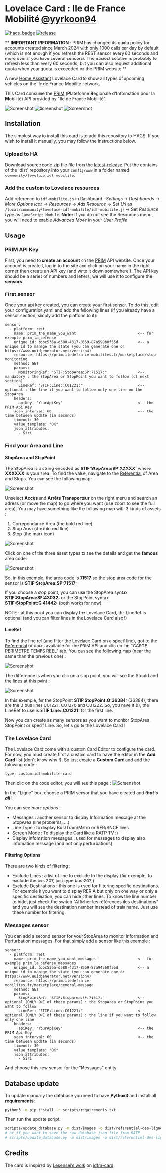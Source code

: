 # Lovelace Card : Ile de France Mobilité [@yyrkoon94](https://www.github.com/yyrkoon94)

[![hacs_badge](https://img.shields.io/badge/HACS-Custom-41BDF5.svg)](https://github.com/hacs/integration)
[![release][release-badge]][release-url]

** **IMPORTANT INFORMATION** : PRIM has changed its quota policy for accounts created since March 2024 with only 1000 calls per day by default (which is not enough if you refresh the REST sensor every 60 seconds and more over if you have several sensors). The easiest solution is probably to refresh less than every 60 seconds, but you can also request additional quota when your quota is exceeded on the PRIM website ** 

A new [Home Assistant][home-assistant] Lovelace Card to show all types of upcoming vehicles on the Ile de France Mobilite network.

This Card consume the [PRIM][prim-url] (**P**lateforme **R**égionale d'**I**nformation pour la **M**obilité) API provided by "Ile de France Mobilité".

![Screenshot](https://raw.githubusercontent.com/yyrkoon94/lovelace-idf-mobilite/master/screenshot3.png)
![Screenshot](https://raw.githubusercontent.com/yyrkoon94/lovelace-idf-mobilite/master/screenshot1.png)
![Screenshot](https://raw.githubusercontent.com/yyrkoon94/lovelace-idf-mobilite/master/screenshot2.png)

## Installation

The simplest way to install this card is to add this repository to HACS. If you wish to install it manually, you may follow the instructions below.

### Upload to HA

Download source code zip file file from the [latest-release][release-url].
Put the contains of the 'dist' repository into your `config/www` in a folder named `community/lovelace-idf-mobilite`.

### Add the custom to Lovelace resources
Add reference to `idf-mobilite.js` in Dashboard :
    _Settings_ → _Dashboards_ → _More Options icon_ → _Resources_ → _Add Resource_ → Set _Url_ as `/local/community/lovelace-idf-mobilite/idf-mobilite.js` → Set _Resource type_ as `JavaScript Module`.
      **Note:** If you do not see the Resources menu, you will need to enable _Advanced Mode_ in your _User Profile_

## Usage

### PRIM API Key
First, you need to **create an account** on the [PRIM][prim-url] API website. Once your account is created, log in to the site and click on your name in the right corner then create an API key (and write it down somewhere!). The API key should be a series of numbers and letters, we will use it to configure the **sensors**.

### First sensor

Once your api key created, you can create your first sensor. To do this, edit your configuration.yaml and add the following lines (if you already have a sensor section, simply add the platform to it):

```
sensor:
  - platform: rest
    name: prim_the_name_you_want                            <-- for exemple prim_la_defense
    unique_id: bbbc536a-d580-4317-8669-87a590b0f55d         <-- a unique id to manage the state (you can generate one on https://www.uuidgenerator.net/version4)
    resource: https://prim.iledefrance-mobilites.fr/marketplace/stop-monitoring
    method: GET
    params:
      MonitoringRef: "STIF:StopArea:SP:71517:"              <-- mandatory : the StopArea or StopPoint you want to follow (cf next section)
      LineRef: "STIF:Line::C01221:"                         <-- optional : the line if you want to follow only one line on the StopArea
    headers:
      apiKey: "YourApiKey"                                  <-- the PRIM Api Key
    scan_interval: 60                                       <-- the time between update (in seconds)
    timeout: 30
    value_template: "OK"
    json_attributes:
      - Siri
```
### Find your Area and Line

#### StopArea and StopPoint

The StopArea is a string encoded as **STIF:StopArea:SP:XXXXX:** where **XXXXXX** is your area. To find the value, navigate to the [Referential][area-reference-url] of Area and Stops. You can see the following map:

![Screenshot](https://raw.githubusercontent.com/yyrkoon94/lovelace-idf-mobilite/master/stoparea1.png)

Unselect **Accès** and **Arrêts Transporteur** on the right menu and search an adress (or move the map) to go where you want (use zoom to see the full area). You may have something like the following map with 3 kinds of assets :
1. Correpondance Area (the bold red line)
2. Stop Area (the thin red line)
3. Stop (the mark icon)

![Screenshot](https://raw.githubusercontent.com/yyrkoon94/lovelace-idf-mobilite/master/stoparea2.png)

Click on one of the three asset types to see the details and get the **famous** area code:

![Screenshot](https://raw.githubusercontent.com/yyrkoon94/lovelace-idf-mobilite/master/areacode.png)

So, in this exemple, the area code is **71517** so the stop area code for the sensor is **STIF:StopArea:SP:71517:**

If you choose a stop point, you can use the StopArea syntax **STIF:StopArea:SP:43032:** or the StopPoint syntax **STIF:StopPoint:Q:41442:** (both works for now)

NOTE : at this point you can display the Lovelace Card, the LineRef is optional (and you can filter lines in the Lovelace Card also !)

#### LineRef

To find the line ref (and filter the Lovelace Card on a specif line), got to the [Referential][line-reference-url] of datas available for the PRIM API and clic on the "CARTE PERIMETRE TEMPS REEL" tab. You can see the following map (near the same than the previous one) :

![Screenshot](https://raw.githubusercontent.com/yyrkoon94/lovelace-idf-mobilite/master/lineref1.png)

The difference is when you clic on a stop point, you will see the StopId and the lines at this point :

![Screenshot](https://raw.githubusercontent.com/yyrkoon94/lovelace-idf-mobilite/master/lineref2.png)

In this exemple, for the StopPoint **STIF:StopPoint:Q:36384:** (36384), there are the 3 bus lines C01221, C01276 and C01222. So, you have it (!), the LineRef to use is **STIF:Line::C01221:** for the first line.

Now you can create as many sensors as you want to monitor StopArea, StopPoint or specif Line. So, let's go to the Lovelace Card !

### The Lovelace Card

The Lovelace Card come with a custom Card Editor to configure the card. For now, you must create first a custom card to have the editor in the **Add Card** list (don't know why !). So just create a **Custom Card** and add the folowing code :
```
type: custom:idf-mobilite-card
```

Then clic on the code editor, you will see this page :
![Screenshot](https://raw.githubusercontent.com/yyrkoon94/lovelace-idf-mobilite/master/cardeditor.png)

In the "Ligne" box, choose a PRIM sensor that you have created and ***that's all*** !

You can see *more options* :
- Messages : another sensor to display Information message at the StopArea (line problems, ...)
- Line Type : to display Bus/Tram/Métro or RER/SNCF lines
- Screen Mode : To display the Card like a RATP TV :)
- Display infomation messages : used for messages to display also Infomation message (and not only perturbations)

#### Filtering Options
There are two kinds of filtering :
- Exclude Lines : a list of line to exclude to the display (for exemple, to exclude the bus 207, just type bus-207;)
- Exclude Destinations : this one is used for filtering specific destinations. For exemple if you want to display RER A but only on one way or only a specific destination, you can hide other lines. To know the line number to hide, just check the switch "Afficher les références des destinations" and you will see the destination number instead of train name. Just use these number for filtering.

### Messages sensor
You can add a second sensor for your StopArea to monitor Information and Perturbation messages. For that simply add a sensor like this exemple :

```
sensor:
  - platform: rest
    name: prim_the_name_you_want_messages                   <-- for exemple prim_la_defense_messages
    unique_id: bbbc536a-d580-4317-8669-87a94560f55d         <-- a unique id to manage the state (you can generate one on https://www.uuidgenerator.net/version4)
    resource: https://prim.iledefrance-mobilites.fr/marketplace/general-message
    method: GET
    params:
      StopPointRef: "STIF:StopArea:SP:71517:"               <-- optional (ONLY ONE of these params) : the StopArea or StopPoint you want to follow 
      LineRef: "STIF:Line::C01221:"                         <-- optional (ONLY ONE of these params) : the line if you want to follow only one line 
    headers:
      apiKey: "YourApiKey"                                  <-- the PRIM Api Key
    scan_interval: 60                                       <-- the time between update (in seconds)
    timeout: 30
    value_template: "OK"
    json_attributes:
      - Siri
```

And choose this new sensor for the "Messages" entity

## Database update
To update manually the database you need to have __Python3__ and install all __requirements__:

```bash
python3 -m pip install -r scripts/requirements.txt
```

Then run the update script:

```bash
scripts/update_database.py -m dist/images -o dist/referentiel-des-lignes-filtered.js
# or if you want to save the raw database json file from RATP
# scripts/update_database.py -m dist/images -o dist/referentiel-des-lignes-filtered.js -r dist/referentiel-des-lignes.json
```

## Credits

The card is inspired by [Lesensei’s work][lesensei] on [idfm-card][idfm-card].

<!-- Badges -->
[release-badge]: https://img.shields.io/github/v/release/yyrkoon94/lovelace-idf-mobilite?style=flat-square
[downloads-badge]: https://img.shields.io/github/downloads/yyrkoon94/lovelace-idf-mobilite/total?style=flat-square

<!-- References -->
[home-assistant]: https://www.home-assistant.io/
[home-assitant-theme-docs]: https://www.home-assistant.io/integrations/frontend/#defining-themes
[hacs]: https://hacs.xyz
[release-url]: https://github.com/yyrkoon94/lovelace-idf-mobilite/releases
[prim-url]: https://prim.iledefrance-mobilites.fr/
[area-reference-url]: https://data.iledefrance-mobilites.fr/explore/dataset/arrets/custom/
[line-reference-url]: https://prim.iledefrance-mobilites.fr/fr/jeux-de-donnees/perimetre-des-donnees-tr-disponibles-plateforme-idfm
[lesensei]: https://github.com/lesensei
[idfm-card]: https://github.com/lesensei/idfm-card
